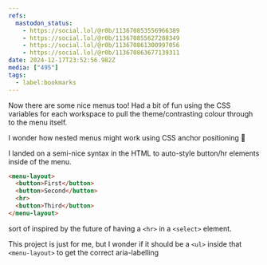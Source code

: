 ```yaml
---
refs:
  mastodon_status:
    - https://social.lol/@r0b/113670853556966389
    - https://social.lol/@r0b/113670855627288349
    - https://social.lol/@r0b/113670861300997056
    - https://social.lol/@r0b/113670863677139311
date: 2024-12-17T23:52:56.982Z
media: ["495"]
tags:
  - label:bookmarks
---
```


Now there are some nice menus too! Had a bit of fun using the CSS variables for each workspace to pull the theme/contrasting colour through to the menu itself.

I wonder how nested menus might work using CSS anchor positioning 🤔

I landed on a semi-nice syntax in the HTML to auto-style button/hr elements inside of the menu.

```html
<menu-layout>
  <button>First</button>
  <button>Second</button>
  <hr>
  <button>Third</button>
</menu-layout>
```

sort of inspired by the future of having a `<hr>` in a `<select>` element.

This project is just for me, but I wonder if it should be a `<ul>` inside that `<menu-layout>` to get the correct aria-labelling
